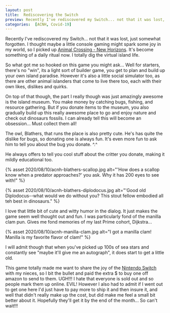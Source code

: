 ```yaml
---
layout: post
title:  Rediscovering the Switch
preview: Recently I've rediscovered my Switch... not that it was lost, just somewhat forgotten. I thought maybe a little console gaming might spark some joy in my world, so I picked up Animal Crossing. It's become something of a daily ritual now. I totally dig the virtual island life.
categories:  [ACNH, Covid-19]
---
```


Recently I've rediscovered my Switch... not that it was lost, just somewhat forgotten. I thought maybe a little console gaming might spark some joy in my world, so I picked up [Animal Crossing - New Horizons](https://www.animal-crossing.com/new-horizons/). It's become something of a daily ritual now. I totally dig the virtual island life.

So what got me so hooked on this game you might ask... Well for starters, there's no "win", its a light sort of builder game, you get to plan and build up your own island paradise. However it's also a little social simulator too, as there are other animal islanders that come to live there too, each with their own likes, dislikes and quirks. 

On top of that though, the part I really though was just amazingly awesome is the island museum. You make money by catching bugs, fishing, and resource gathering. But if you donate items to the museum, you also gradually build up this really awesome place to go and enjoy nature and check out dinosaurs fossils. I can already tell this will become an obsession... Must collect them all!

The owl, Blathers, that runs the place is also pretty cute. He's has quite the dislike for bugs, so donating one is always fun. It's even more fun to ask him to tell you about the bug you donate. ^.^ 

He always offers to tell you cool stuff about the critter you donate, making it mildly educational too. 

{% asset 2020/08/10/acnh-blathers-scallop.jpg alt="'How does a scallop know when a predator approaches?' you ask. Why it has 200 eyes to see with!" %}

{% asset 2020/08/10/acnh-blathers-diplodocus.jpg alt="'Good old Diplodocus--what would we do without you? This stout fellow embodied all teh best in dinosaurs." %}

I love that little bit of cute and witty humor in the dialog. It just makes the game seem well thought out and fun. I was particularly fond of the manilla clam pun. Gives me fond memories of my last Prime cohort, Dijkstra...

{% asset 2020/08/10/acnh-manilla-clam.jpg alt="I got a manilla clam! Manilla is my favorite flavor of clam!" %}

I will admit though that when you've picked up 100s of sea stars and constantly see "maybe it'll give me an autograph", it does start to get a little old.

This game totally made me want to share the joy of the [Nintendo Switch](https://www.nintendo.com/switch/system/) with my nieces, so I bit the bullet and paid the extra $ to buy one off amazon to send to them. UGH!!! I hate that everyone is sold out and so people mark them up online. EVIL! However I also had to admit if I went out to get one here I'd just have to pay more to ship it and then insure it, and well that didn't really make up the cost, but did make me feel a small bit better about it. Hopefully they'll get it by the end of the month... So can't wait!!!
